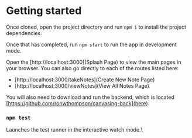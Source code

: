 # Getting started

Once cloned, open the project directory and run `npm i` to install the project dependencies.

Once that has completed, run `npm start` to run the app in development mode.

Open the [http://localhost:3000](Splash Page) to view the main pages in your browser. You can also go directly to each of the routes listed here:

- [http://localhost:3000/takeNotes](Create New Note Page)
- [http://localhost:3000/viewNotes](View All Notes Page)

You will also need to download and run the backend, which is located [https://github.com/ronwthompson/canvasing-back](here).

### `npm test`

Launches the test runner in the interactive watch mode.\
